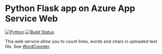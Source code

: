 # Python Flask app on Azure App Service Web
[![Python](https://img.shields.io/badge/python-2.7%2C%203.4--dev-blue.svg)]()
[![Build Status](https://travis-ci.org/sweetdream779/WebServer.svg?branch=master)](https://travis-ci.org/sweetdream779/WebServer)

This web service allow you to count lines, words and chars in uploaded text file.
See [WordCounter](http://textcounter.azurewebsites.net/). 

